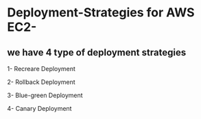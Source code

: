 # Deployment-Strategies for AWS EC2-

## we have 4 type of deployment strategies

1- Recreare Deployment

2- Rollback Deployment

3- Blue-green Deployment

4- Canary Deployment
   
